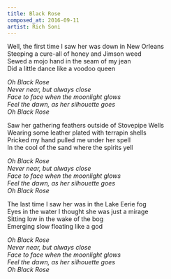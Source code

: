 ```yaml
---
title: Black Rose
composed_at: 2016-09-11
artist: Rich Soni
---
```


Well, the first time I saw her was down in New Orleans  
Steeping a cure-all of honey and Jimson weed  
Sewed a mojo hand in the seam of my jean  
Did a little dance like a voodoo queen  

*Oh Black Rose*  
*Never near, but always close*  
*Face to face when the moonlight glows*  
*Feel the dawn, as her silhouette goes*  
*Oh Black Rose*  

Saw her gathering feathers outside of Stovepipe Wells  
Wearing some leather plated with terrapin shells  
Pricked my hand pulled me under her spell  
In the cool of the sand where the spirits yell  

*Oh Black Rose*  
*Never near, but always close*  
*Face to face when the moonlight glows*  
*Feel the dawn, as her silhouette goes*  
*Oh Black Rose*  

The last time I saw her was in the Lake Eerie fog  
Eyes in the water I thought she was just a mirage  
Sitting low in the wake of the bog  
Emerging slow floating like a god  

*Oh Black Rose*  
*Never near, but always close*  
*Face to face when the moonlight glows*  
*Feel the dawn, as her silhouette goes*  
*Oh Black Rose*  
